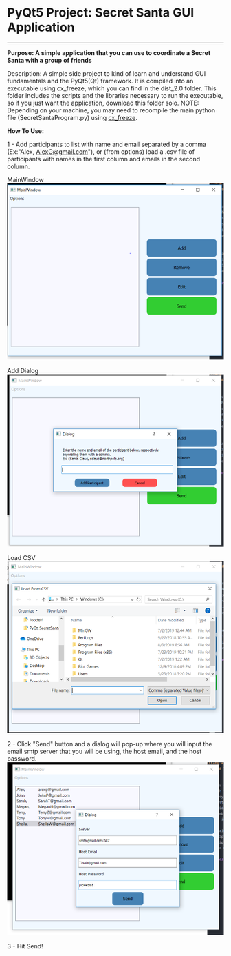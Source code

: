 # PyQt5 Project: Secret Santa GUI Application
****
**Purpose: A simple application that you can use to coordinate a Secret Santa with a group of friends**

Description: A simple side project to kind of learn and understand GUI fundamentals and the PyQt5(Qt) framework. It is compiled into an executable using cx_freeze, which you can find in the dist_2.0 folder. This folder includes the scripts and the libraries necessary to run the executable, so if you just want the application, download this folder solo. NOTE: Depending on your machine, you may need to recompile the main python file (SecretSantaProgram.py) using [cx_freeze](https://cx-freeze.readthedocs.io/en/latest/overview.htmlsecre).

**How To Use:**

  1 - Add participants to list with name and email separated by a comma (Ex:"Alex, AlexG@gmail.com"), or (from options) load a .csv file of participants with names in the first column and emails in the second column.

  MainWindow
  ![](assets_readme/p1.PNG)

  Add Dialog
  ![](assets_readme/p2.PNG)

  Load CSV
  ![](assets_readme/loadcsv.PNG)


  2 - Click "Send" button and a dialog will pop-up where you will input the email smtp server that you will be using, the host email, and the host password.
  ![](assets_readme/p3.PNG)


  3 - Hit Send!
